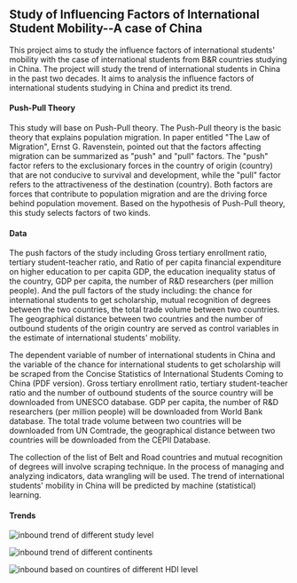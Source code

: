 ## Study of Influencing Factors of International Student Mobility--A case of China 

This project aims to study the influence factors of international students' mobility with the case of international students from B&R countries studying in China. The project will study the trend of international students in China in the past two decades. It aims to analysis the influence factors of international students studying in China and predict its trend.

#### Push-Pull Theory
This study will base on Push-Pull theory. The Push-Pull theory is the basic theory that explains population migration. In paper entitled "The Law of Migration", Ernst G. Ravenstein, pointed out that the factors affecting migration can be summarized as "push" and "pull" factors. The "push" factor refers to the exclusionary forces in the country of origin (country) that are not conducive to survival and development, while the "pull" factor refers to the attractiveness of the destination (country). Both factors are forces that contribute to population migration and are the driving force behind population movement. Based on the hypothesis of Push-Pull theory, this study selects factors of two kinds.

#### Data 
The push factors of the study including Gross tertiary enrollment ratio, tertiary student-teacher ratio, and Ratio of per capita financial expenditure on higher education to per capita GDP, the education inequality status of the country, GDP per capita, the number of R&D researchers (per million people). And the pull factors of the study including: the chance for international students to get scholarship, mutual recognition of degrees between the two countries, the total trade volume between two countries. The geographical distance between two countries and the number of outbound students of the origin country are served as control variables in the estimate of international students' mobility.

The dependent variable of number of international students in China and the variable of the chance for international students to get scholarship will be scraped from the Concise Statistics of International Students Coming to China (PDF version). Gross tertiary enrollment ratio, tertiary student-teacher ratio and the number of outbound students of the source country will be downloaded from UNESCO database. GDP per capita, the number of R&D researchers (per million people) will be downloaded from World Bank database. The total trade volume between two countries will be downloaded from UN Comtrade, the geographical distance between two countries will be downloaded from the CEPII Database.

The collection of the list of Belt and Road countries and mutual recognition of degrees will involve scraping technique. In the process of managing and analyzing indicators, data wrangling will be used. The trend of international students' mobility in China will be predicted by machine (statistical) learning.

#### Trends
![inbound trend of different study level](https://user-images.githubusercontent.com/89746479/210922241-99b83b8e-8151-4b32-a3f0-95fff0e506d9.png)

![inbound trend of different continents](https://user-images.githubusercontent.com/89746479/210922281-d30c3805-f7c3-462e-ba49-e933aa26853c.png)

![inbound based on countires of different HDI level](https://user-images.githubusercontent.com/89746479/210922298-15f852dc-b744-4078-a2fe-3214e779c940.png)
